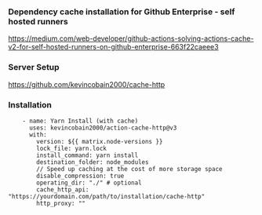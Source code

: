 ### Dependency cache installation for Github Enterprise - self hosted runners

https://medium.com/web-developer/github-actions-solving-actions-cache-v2-for-self-hosted-runners-on-github-enterprise-663f22caeee3
### Server Setup

https://github.com/kevincobain2000/cache-http
### Installation

```
    - name: Yarn Install (with cache)
      uses: kevincobain2000/action-cache-http@v3
      with:
        version: ${{ matrix.node-versions }}
        lock_file: yarn.lock
        install_command: yarn install
        destination_folder: node_modules
        // Speed up caching at the cost of more storage space
        disable_compression: true
        operating_dir: "./" # optional
        cache_http_api: "https://yourdomain.com/path/to/installation/cache-http"
        http_proxy: ""
```
